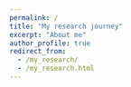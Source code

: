 ```yaml
---
permalink: /
title: "My research journey"
excerpt: "About me"
author_profile: true
redirect_from: 
  - /my_research/
  - /my_research.html
---
```

